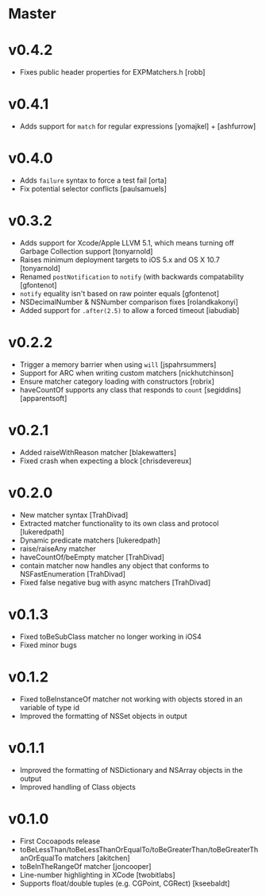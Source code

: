 Master
=====

v0.4.2
======

* Fixes public header properties for EXPMatchers.h [robb]

v0.4.1
======

* Adds support for `match` for regular expressions [yomajkel] + [ashfurrow]

v0.4.0
======

* Adds `failure` syntax to force a test fail [orta]
* Fix potential selector conflicts [paulsamuels]

v0.3.2
======

* Adds support for Xcode/Apple LLVM 5.1, which means turning off Garbage Collection support [tonyarnold]
* Raises minimum deployment targets to iOS 5.x and OS X 10.7 [tonyarnold]
* Renamed `postNotification` to `notify` (with backwards compatability [gfontenot]
* `notify` equality isn't based on raw pointer equals [gfontenot]
* NSDecimalNumber & NSNumber comparison fixes [rolandkakonyi]
* Added support for `.after(2.5)` to allow a forced timeout [iabudiab]

v0.2.2
======

* Trigger a memory barrier when using `will` [jspahrsummers]
* Support for ARC when writing custom matchers [nickhutchinson]
* Ensure matcher category loading with constructors [robrix]
* haveCountOf supports any class that responds to `count` [segiddins][apparentsoft]

v0.2.1
======

* Added raiseWithReason matcher [blakewatters]
* Fixed crash when expecting a block [chrisdevereux]

v0.2.0
======

* New matcher syntax [TrahDivad]
* Extracted matcher functionality to its own class and protocol [lukeredpath]
* Dynamic predicate matchers [lukeredpath]
* raise/raiseAny matcher
* haveCountOf/beEmpty matcher [TrahDivad]
* contain matcher now handles any object that conforms to NSFastEnumeration [TrahDivad]
* Fixed false negative bug with async matchers [TrahDivad]

v0.1.3
======

* Fixed toBeSubClass matcher no longer working in iOS4
* Fixed minor bugs

v0.1.2
======

* Fixed toBeInstanceOf matcher not working with objects stored in an variable of type id
* Improved the formatting of NSSet objects in output

v0.1.1
======

* Improved the formatting of NSDictionary and NSArray objects in the output
* Improved handling of Class objects

v0.1.0
======

* First Cocoapods release
* toBeLessThan/toBeLessThanOrEqualTo/toBeGreaterThan/toBeGreaterThanOrEqualTo matchers [akitchen]
* toBeInTheRangeOf matcher [joncooper]
* Line-number highlighting in XCode [twobitlabs]
* Supports float/double tuples (e.g. CGPoint, CGRect) [kseebaldt]

